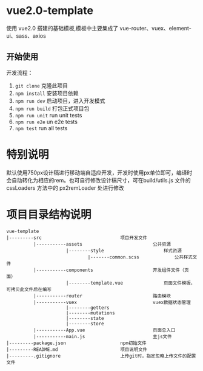 # vue2.0-template

使用 vue2.0 搭建的基础模板,模板中主要集成了 vue-router、vuex、element-ui、sass、axios

## 开始使用

开发流程：
1. `git clone` 克隆此项目
2. `npm install` 安装项目依赖
3. `npm run dev` 启动项目，进入开发模式
4. `npm run build` 打包正式项目包
5. `npm run unit` run unit tests
6. `npm run e2e` un e2e tests
7. `npm test` run all tests

# 特别说明

默认使用750px设计稿进行移动端自适应开发，开发时使用px单位即可，编译时会自动转化为相应的rem。也可自行修改设计稿尺寸，可在build/utils.js 文件的 cssLoaders 方法中的 px2remLoader 处进行修改

# 项目目录结构说明
``````
vue-template
|---------src                             项目开发文件
          |-----------assets                          公共资源
                      |--------style                      样式资源
                              |-------common.scss             公共样式文件
          |-----------components                      开发组件文件（页面）
                      |--------template.vue               页面文件模板，可拷贝此文件后在编写
          |-----------router                          路由模块
          |-----------vuex                            vuex数据状态管理
                      |--------getters
                      |--------mutations
                      |--------state
                      |--------store
          |-----------App.vue                         页面总入口
          |-----------main.js                         主js文件
|---------package.json                    npm初始文件
|---------README.md                       项目说明文件
|---------.gitignore                      上传git时，指定忽略上传文件的配置文件
``````

